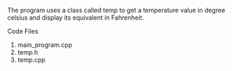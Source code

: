 The program uses a class called temp to get a temperature value in degree celsius and display its equivalent in Fahrenheit.

Code Files
1. main_program.cpp
2. temp.h
3. temp.cpp

